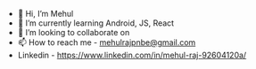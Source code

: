 - 👋 Hi, I’m Mehul 
- 🌱 I’m currently learning Android, JS, React
- 💞️ I’m looking to collaborate on 
- 📫 How to reach me - mehulrajpnbe@gmail.com
- Linkedin   -  https://www.linkedin.com/in/mehul-raj-92604120a/

<!--
mehulrajdev/mehulrajdev is a ✨ special ✨ repository because its `README.md` (this file) appears on your GitHub profile.
You can click the Preview link to take a look at your changes.
--->


